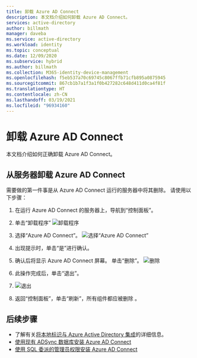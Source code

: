 ```yaml
---
title: 卸载 Azure AD Connect
description: 本文档介绍如何卸载 Azure AD Connect。
services: active-directory
author: billmath
manager: daveba
ms.service: active-directory
ms.workload: identity
ms.topic: conceptual
ms.date: 12/09/2020
ms.subservice: hybrid
ms.author: billmath
ms.collection: M365-identity-device-management
ms.openlocfilehash: f5eb537a70c69745c8067ffb71cfb895a0875945
ms.sourcegitcommit: 867cb1b7a1f3a1f0b427282c648d411d0ca4f81f
ms.translationtype: HT
ms.contentlocale: zh-CN
ms.lasthandoff: 03/19/2021
ms.locfileid: "96934160"
---
```

# <a name="uninstall-azure-ad-connect"></a>卸载 Azure AD Connect

本文档介绍如何正确卸载 Azure AD Connect。

## <a name="uninstall-azure-ad-connect-from-the-server"></a>从服务器卸载 Azure AD Connect
需要做的第一件事是从 Azure AD Connect 运行的服务器中将其删除。  请使用以下步骤：

 1. 在运行 Azure AD Connect 的服务器上，导航到“控制面板”。
 2. 单击“卸载程序”
 ![卸载程序](media/how-to-connect-uninstall/uninstall-1.png)</br>
 
 3. 选择“Azure AD Connect”。
 ![选择“Azure AD Connect”](media/how-to-connect-uninstall/uninstall-2.png)</br>
 
 4. 出现提示时，单击“是”进行确认。
 5. 确认后将显示 Azure AD Connect 屏幕。  单击“删除”。
 ![删除](media/how-to-connect-uninstall/uninstall-3.png)</br>
 
 6. 此操作完成后，单击“退出”。
 7. ![退出](media/how-to-connect-uninstall/uninstall-4.png)</br>
 
 8. 返回“控制面板”，单击“刷新”，所有组件都应被删除 。


## <a name="next-steps"></a>后续步骤

- 了解有关[将本地标识与 Azure Active Directory 集成](whatis-hybrid-identity.md)的详细信息。
- [使用现有 ADSync 数据库安装 Azure AD Connect](how-to-connect-install-existing-database.md)
- [使用 SQL 委派的管理员权限安装 Azure AD Connect](how-to-connect-install-sql-delegation.md)

